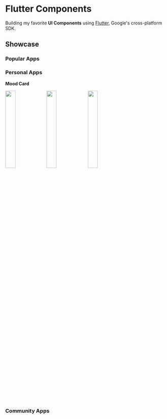 # Flutter Components

Building my favorite **UI Components** using [Flutter](https://flutter.dev/), Google's cross-platform SDK.

## Showcase

### Popular Apps

### Personal Apps

**Mood Card**

<img src="https://github.com/ldcstudio/flutter_components/assets/27798623/81aa8537-0e08-4e76-9a57-ce8f37357f54" width="25%" height="25%"/>
<img src="https://github.com/ldcstudio/flutter_components/assets/27798623/5983fc1c-ac77-42df-bd17-bb1efa63d579" width="25%" height="25%"/>
<img src="https://github.com/ldcstudio/flutter_components/assets/27798623/fe34b9f5-547f-47a5-a103-20346996cafb" width="25%" height="25%"/>

### Community Apps
